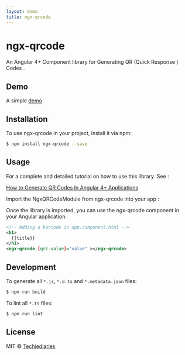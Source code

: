 ```yaml
---
layout: demo
title: ngx-qrcode
---
```

# ngx-qrcode

An Angular 4+ Component library for Generating QR (Quick Response ) Codes .

## Demo 
A simple [demo](https://www.techiediaries.com/ngx-qrcode/demo/)


## Installation

To use ngx-qrcode in your project, install it via npm:

```bash
$ npm install ngx-qrcode --save
```

## Usage
For a complete and detailed tutorial on how to use this library .See  :

<a href="https://www.techiediaries.com/generate-qrcodes-angular">How to Generate QR Codes In Angular 4+ Applications </a>

Import the NgxQRCodeModule from ngx-qrcode  into your app :

Once the library is imported, you can use the ngx-qrcode component in your Angular application:

```xml
<!-- Adding a barcode in app.component.html -->
<h1>
  {{title}}
</h1>
<ngx-qrcode [qrc-value]="value" ></ngx-qrcode>
```

## Development

To generate all `*.js`, `*.d.ts` and `*.metadata.json` files:

```bash
$ npm run build
```

To lint all `*.ts` files:

```bash
$ npm run lint
```

## License

MIT © [Techiediaries](mailto:techiediaries9@gmail.com)
